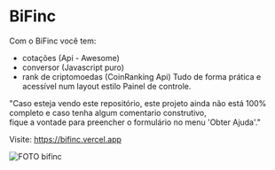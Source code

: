 # BiFinc
Com o BiFinc você tem: 
- cotações (Api - Awesome)
- conversor (Javascript puro)
- rank de criptomoedas (CoinRanking Api)
Tudo de forma prática e acessível num layout estilo Painel de controle.

"Caso esteja vendo este repositório, este projeto ainda não está 100% completo e caso tenha algum comentario construtivo, <br>
fique a vontade para preencher o formulário no menu 'Obter Ajuda'."

Visite: https://bifinc.vercel.app

![FOTO bifinc](https://user-images.githubusercontent.com/114265734/211993292-a8eac075-7224-4086-b58b-c7a1ddd33952.png)
